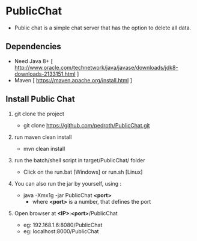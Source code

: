 # PublicChat

 * Public chat is a simple chat server that has the option to delete all data.

 ## Dependencies
 * Need Java 8+ [ http://www.oracle.com/technetwork/java/javase/downloads/jdk8-downloads-2133151.html ]
* Maven [ https://maven.apache.org/install.html ]

 ## Install Public Chat

1) git clone the project
	* git clone https://github.com/pedroth/PublicChat.git

2) run maven clean install
	* mvn clean install

3) run the batch/shell script in target/PublicChat/ folder
	* Click on the run.bat [Windows] or run.sh [Linux]

4) You can also run the jar by yourself, using :
	* java -Xmx1g -jar PublicChat **\<port>**
		* where **\<port>** is a number, that defines the port 
5) Open browser at  **\<IP>**:**\<port>**/PublicChat
	* eg: 192.168.1.6:8080/PublicChat
	* eg: localhost:8000/PublicChat 
